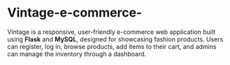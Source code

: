 # Vintage-e-commerce-
Vintage is a responsive, user-friendly e-commerce web application built using **Flask** and **MySQL**, designed for showcasing fashion products. Users can register, log in, browse products, add items to their cart, and admins can manage the inventory through a dashboard.
